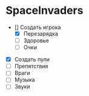 # SpaceInvaders
- [] Создать игрока
  - [x] Перезарядка
  - [ ] Здоровье
  - [ ] Очки
- [x] Создать пули
- [ ] Препятствия
- [ ] Враги
- [ ] Музыка
- [ ] Звуки